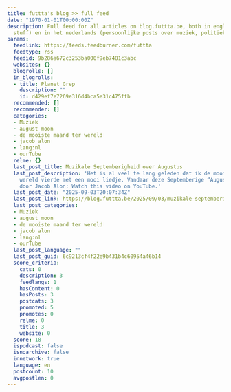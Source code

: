 ```yaml
---
title: futtta's blog >> full feed
date: "1970-01-01T00:00:00Z"
description: Full feed for all articles on blog.futtta.be, both in english (technical
  stuff) en in het nederlands (persoonlijke posts over muziek, politiek en vrouw&kind).
params:
  feedlink: https://feeds.feedburner.com/futtta
  feedtype: rss
  feedid: 9b286a672c3253ba000f9eb7481c3abc
  websites: {}
  blogrolls: []
  in_blogrolls:
  - title: Planet Grep
    description: ""
    id: d429ef7e7269e316d4bca5e31c475ffb
  recommended: []
  recommender: []
  categories:
  - Muziek
  - august moon
  - de mooiste maand ter wereld
  - jacob alon
  - lang:nl
  - ourTube
  relme: {}
  last_post_title: Muzikale Septemberigheid over Augustus
  last_post_description: 'Het is al veel te lang geleden dat ik de mooiste maand ter
    wereld vierde met een mooi liedje. Vandaar deze Septemberige “August Moon” live
    door Jacob Alon: Watch this video on YouTube.'
  last_post_date: "2025-09-03T20:07:34Z"
  last_post_link: https://blog.futtta.be/2025/09/03/muzikale-septemberigheid-over-augustus/
  last_post_categories:
  - Muziek
  - august moon
  - de mooiste maand ter wereld
  - jacob alon
  - lang:nl
  - ourTube
  last_post_language: ""
  last_post_guid: 6c9213cf4f22e9b431b4c60954a46b14
  score_criteria:
    cats: 0
    description: 3
    feedlangs: 1
    hasContent: 0
    hasPosts: 3
    postcats: 3
    promoted: 5
    promotes: 0
    relme: 0
    title: 3
    website: 0
  score: 18
  ispodcast: false
  isnoarchive: false
  innetwork: true
  language: en
  postcount: 10
  avgpostlen: 0
---
```

